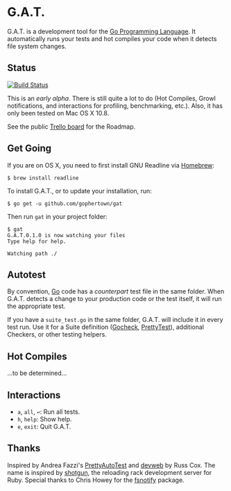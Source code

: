 # G.A.T.

G.A.T. is a development tool for the [Go Programming Language][go]. It automatically runs your tests and hot compiles your code when it detects file system changes.

## Status

[![Build Status](https://travis-ci.org/gophertown/gat.png?branch=master)](https://travis-ci.org/gophertown/gat)

This is an *early alpha*. There is still quite a lot to do (Hot Compiles, Growl notifications, and interactions for profiling, benchmarking, etc.). Also, it has only been tested on Mac OS X 10.8.

See the public [Trello board](https://trello.com/b/VvblYiSE) for the Roadmap.

## Get Going

If you are on OS X, you need to first install GNU Readline via [Homebrew](http://mxcl.github.com/homebrew/):

``` console
$ brew install readline
```

To install G.A.T., or to update your installation, run:

``` console
$ go get -u github.com/gophertown/gat
```

Then run `gat` in your project folder:

``` console
$ gat
G.A.T.0.1.0 is now watching your files
Type help for help.

Watching path ./
```

## Autotest

By convention, [Go][] code has a *counterpart* test file in the same folder. When G.A.T. detects a change to your production code or the test itself, it will run the appropriate test.

If you have a `suite_test.go` in the same folder, G.A.T. will include it in every test run. Use it for a Suite definition ([Gocheck][], [PrettyTest][pat]), additional Checkers, or other testing helpers.

## Hot Compiles

...to be determined...

## Interactions

* `a`, `all`, `↩`: Run all tests.
* `h`, `help`: Show help.
* `e`, `exit`: Quit G.A.T.

## Thanks

Inspired by Andrea Fazzi's [PrettyAutoTest][pat] and [devweb][] by Russ Cox. The name is inspired by [shotgun][], the reloading rack development server for Ruby. Special thanks to Chris Howey for the [fsnotify][] package.

[go]: http://golang.org/
[fsnotify]: https://github.com/howeyc/fsnotify
[pat]: https://github.com/remogatto/prettytest
[devweb]: http://code.google.com/p/rsc/source/browse/devweb/
[shotgun]: https://rubygems.org/gems/shotgun
[Gocheck]: http://labix.org/gocheck

